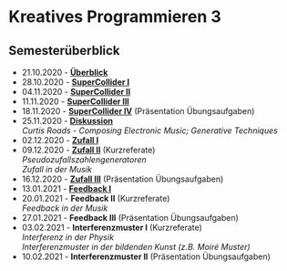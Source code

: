 # Kreatives Programmieren 3

## Semesterüberblick

* 21.10.2020 - **[Überblick](01)**
* 28.10.2020 - **[SuperCollider I](02)**
* 04.11.2020 - **[SuperCollider II](03)**
* 11.11.2020 - **[SuperCollider III](04)**
* 18.11.2020 - **[SuperCollider IV](05)** (Präsentation Übungsaufgaben)
* 25.11.2020 - **[Diskussion](06)**<br/>*Curtis Roads - Composing Electronic Music; Generative Techniques*
* 02.12.2020 - **[Zufall I](07)**
* 09.12.2020 - **[Zufall II](08)** (Kurzreferate)<br />*Pseudozufallszahlengeneratoren<br/>Zufall in der Musik*
* 16.12.2020 - **[Zufall III](09)** (Präsentation Übungsaufgaben)
* 13.01.2021 - **[Feedback I](10)**
* 20.01.2021 - **Feedback II** (Kurzreferate)<br />*Feedback in der Musik*
* 27.01.2021 - **Feedback III** (Präsentation Übungsaufgaben)
* 03.02.2021 - **Interferenzmuster I** (Kurzreferate)<br />*Interferenz in der Physik*<br />*Interferenzmuster in der bildenden Kunst (z.B. Moiré Muster)*
* 10.02.2021 - **Interferenzmuster II** (Präsentation Übungsaufgaben)